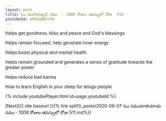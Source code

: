 ```yaml
---
layout: post
title: ఓం మహాయజ్వనే నమః  - 1008 రోజుల తపస్సులో రోజు  510
youtubeId: eHFpU8Afs5k
---
```

 
 
Helps get goodness, bliss and peace and God's blessings
 
Helps remain focused, help generate inner energy 
 
Helps boost physical and mental health 
 
Helps remain grounded and generates a sense of gratitude towards the greater power 
 
Helps reduce bad karma
 
How to learn English in your sleep for telugu people
 
 
 
 


{% include youtubePlayer.html id=page.youtubeId %}
 
[Next]({{ site.baseurl }}{% link split1/_posts/2020-06-07-ఓం సమయాజియాయ నమః  - 1008 రోజుల తపస్సులో రోజు  511.md%})
 

